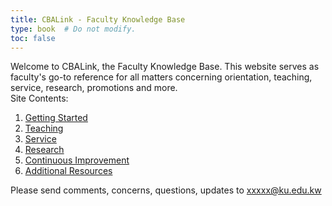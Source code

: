 ```yaml
---
title: CBALink - Faculty Knowledge Base
type: book  # Do not modify.
toc: false
---
```


Welcome to CBALink, the Faculty Knowledge Base. This website serves as faculty's go-to reference for all matters concerning orientation, teaching, service, research, promotions and more.  
Site Contents:

1. [Getting Started](https://cbalink.netlify.app/docs/chapter1/)
2. [Teaching](https://cbalink.netlify.app/docs/chapter2/)
3. [Service](https://cbalink.netlify.app/docs/chapter3/)
4. [Research](https://cbalink.netlify.app/docs/chapter4/)
5. [Continuous Improvement](https://cbalink.netlify.app/docs/chapter5/)
6. [Additional Resources](https://cbalink.netlify.app/docs/chapter6/)



Please send comments, concerns, questions, updates to xxxxx@ku.edu.kw 

